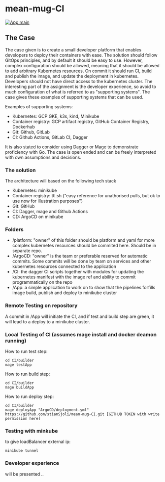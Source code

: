 # mean-mug-CI 
[![App:main](https://github.com/stianSjoli/mean-mug-CI/actions/workflows/main_app.yml/badge.svg)](https://github.com/stianSjoli/mean-mug-CI/actions/workflows/main_app.yml)

## The Case 
The case given is to create a small developer platform that enables developers to deploy their containers with ease. The solution should follow GitOps principles, and by default it should be easy to use. However, complex configuration should be allowed, meaning that it should be allowed to add arbitrary Kubernetes resources. On commit it should run CI, build and publish the image, and update the deployment in kubernetes. Developers should not have direct access to the kubernetes cluster. The interesting part of the assignment is the developer experience, so avoid to much configuration of what is referred to as "supporting systems". The case gives these examples of supporting systems that can be used. 

Examples of supporting systems:
* Kubernetes: GCP GKE, k3s, kind, Minikube  
* Container registry: GCP artifact registry, GitHub Container Registry, Dockerhub
* Git: Github, GitLab  
* CI: Github Actions, GitLab CI, Dagger

It is also stated to consider using Dagger or Mage to demonstrate proficiency with Go. The case is open ended and can be freely interpreted with own assumptions and decisions.   

### The solution 
The architecture will based on the following tech stack
* Kubernetes: minikube
* Container registry: ttl.sh ("easy reference for unathorised pulls, but ok to use now for illustration purposes")
* Git: GitHub
* CI: Dagger, mage and Github Actions 
* CD: ArgoCD on minikube

### Folders 

* /platform: "owner" of this folder should be platform and yaml for more complex kubernetes resources should be commited here. Should be in separate repo.  
* /ArgoCD: "owner" is the team or preferable reserved for automatic commits. Some commits will be done by team on services and other kubernetes resources connected to the application 
* /CI: the dagger CI scripts together with modules for updating the kubernetes manifest with the image ref and ability to commit programmatically on the repo
* /App: a simple application to work on to show that the pipelines forfills image build, publish and deploy to minikube cluster

### Remote Testing on repository
A commit in /App will initiate the CI, and if test and build step are green, it will lead to a deploy to a minikube cluster.

### Local Testing of CI (assumes mage install and docker deamon running) 
How to run test step: 
```
cd CI/builder
mage testApp 
```
How to run build step: 
```
cd CI/builder
mage buildApp 
```
How to run deploy step: 
```
cd CI/builder
mage deployApp "ArgoCD/deployment.yml"  https://github.com/stianSjoli/mean-mug-CI.git [GITHUB TOKEN with write permission here]  
```

### Testing with minkube 
to give loadBalancer external ip:
```
minikube tunnel  
```
### Developer experience 
will be presented ..



   
